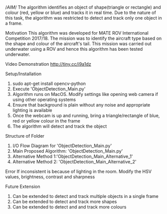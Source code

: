 /*AIM*/
The algorithm identifies an object of shape(triangle or rectangle) and colour (red, yellow or blue) and tracks it in real time. 
Due to the nature of this task, the algorithm was restricted to detect and track only one object in a frame.

Motivation
This algorithm was developed for MATE ROV International Competition 2017/18. The mission was to identify the aircraft type based on the shape and colour of the aircraft's tail. This mission was carried out underwater using a ROV and hence this algorithm has been tested underwater.


Video Demonstration
http://tiny.cc/i9a1dz


Setup/Installation
1. sudo apt-get install opencv-python
2. Execute 'ObjectDetection_Main.py'
3. Algorithm runs on MacOS. Modify settings like opening web camera if using other operating systems
4. Ensure that background is plain without any noise and appropriate lighting is available
5. Once the webcam is up and running, bring a triangle/rectangle of blue, red or yellow colour in the frame
6. The algorithm will detect and track the object


Structure of Folder
1. I/O Flow Diagram for 'ObjectDetection_Main.py'
2. Main Proposed Algorithm: 'ObjectDetection_Main.py'
3. Alternative Method 1:'ObjectDetection_Main_Alternative_1'
4. Alternative Method 2: 'ObjectDetection_Main_Alternative_2'

Error
If inconsistent is because of lighting in the room. Modify the HSV values, brightness, contrast and sharpness

Future Extension
1. Can be extended to detect and track multiple objects in a single frame
2. Can be extended to detect and track more shapes
3. Can be extended to detect and and track more colours


